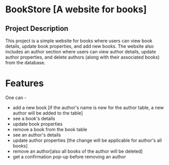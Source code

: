 # BookStore [A website for books]

## Project Description

This project is a simple website for books where users can view book details, update book properties, and add new books. The website also includes an author section where users can view author details, update author properties, and delete authors (along with their associated books) from the database.

# Features
One can - 
- add a new book [if the author's name is new for the author table, a new author will be added to the table]
- see a book's details
- update book properties
- remove a book from the book table
- see an author's details
- update author properties [the change will be applicable for author's all books]
- remove an author[also all books of the author will be deleted]
- get a confirmation pop-up before removing an author
